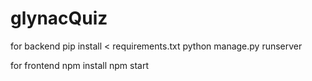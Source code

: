 # glynacQuiz

for backend
pip install < requirements.txt
python manage.py runserver

for frontend 
npm install
npm start

